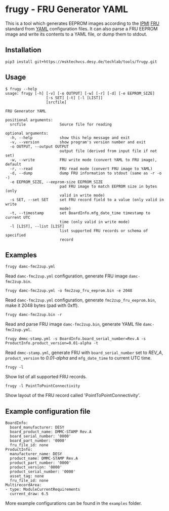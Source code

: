 # frugy - FRU Generator YAML

This is a tool which generates EEPROM images according to the [IPMI](https://www.intel.com/content/www/us/en/products/docs/servers/ipmi/ipmi-second-gen-interface-spec-v2-rev1-1.html) [FRU](https://www.intel.com/content/dam/www/public/us/en/documents/specification-updates/ipmi-platform-mgt-fru-info-storage-def-v1-0-rev-1-3-spec-update.pdf) standard from [YAML](https://yaml.org/spec/1.2/spec.html) configuration files. It can also parse a FRU EEPROM image and write its contents to a YAML file, or dump them to stdout.

## Installation

```
pip3 install git+https://msktechvcs.desy.de/techlab/tools/frugy.git
```

## Usage

```
$ frugy --help
usage: frugy [-h] [-v] [-o OUTPUT] [-w] [-r] [-d] [-e EEPROM_SIZE]
                  [-s SET] [-t] [-l [LIST]]
                  [srcfile]

FRU Generator YAML

positional arguments:
  srcfile               Source file for reading

optional arguments:
  -h, --help            show this help message and exit
  -v, --version         show program's version number and exit
  -o OUTPUT, --output OUTPUT
                        output file (derived from input file if not set)
  -w, --write           FRU write mode (convert YAML to FRU image), default
  -r, --read            FRU read mode (convert FRU image to YAML)
  -d, --dump            dump FRU information to stdout (same as -r -o -)
  -e EEPROM_SIZE, --eeprom-size EEPROM_SIZE
                        pad FRU image to match EEPROM size in bytes (only
                        valid in write mode)
  -s SET, --set SET     set FRU record field to a value (only valid in write
                        mode)
  -t, --timestamp       set BoardInfo.mfg_date_time timestamp to current UTC
                        time (only valid in write mode)
  -l [LIST], --list [LIST]
                        list supported FRU records or schema of specified
                        record
```

## Examples

```
frugy damc-fmc2zup.yml
```
Read `damc-fmc2zup.yml` configuration, generate FRU image `damc-fmc2zup.bin`.

```
frugy damc-fmc2zup.yml -o fmc2zup_fru_eeprom.bin -e 2048
```
Read `damc-fmc2zup.yml` configuration, generate `fmc2zup_fru_eeprom.bin`, make it 2048 bytes (pad with 0xff).

```
frugy damc-fmc2zup.bin -r
```
Read and parse FRU image `damc-fmc2zup.bin`, generate YAML file `damc-fmc2zup.yml`.

```
frugy dmmc-stamp.yml -s BoardInfo.board_serial_number=Rev.A -s ProductInfo.product_version=0.01-alpha -t
```
Read `dmmc-stamp.yml`, generate FRU with `board_serial_number` set to *REV_A*, `product_version` to *0.01-alpha* and `mfg_date_time` to current UTC time.

```
frugy -l
```
Show list of all supported FRU records.

```
frugy -l PointToPointConnectivity
```
Show layout of the FRU record called 'PointToPointConnectivity'.

## Example configuration file

```
BoardInfo:
  board_manufacturer: DESY
  board_product_name: DMMC-STAMP Rev.A
  board_serial_number: '0000'
  board_part_number: '0000'
  fru_file_id: none
ProductInfo:
  manufacturer_name: DESY
  product_name: DMMC-STAMP Rev.A
  product_part_number: '0000'
  product_version: '0000'
  product_serial_number: '0000'
  asset_tag: none
  fru_file_id: none
MultirecordArea:
- type: ModuleCurrentRequirements
  current_draw: 6.5
```

More example configurations can be found in the `examples` folder.
